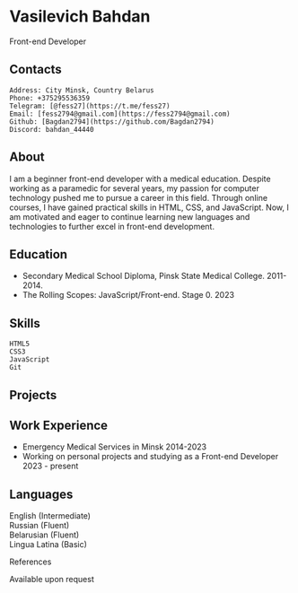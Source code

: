 # Vasilevich Bahdan

Front-end Developer

## Contacts

    Address: City Minsk, Country Belarus
    Phone: +375295536359
    Telegram: [@fess27](https://t.me/fess27)
    Email: [fess2794@gmail.com](https://fess2794@gmail.com)
    Github: [Bagdan2794](https://github.com/Bagdan2794)
    Discord: bahdan_44440

## About

I am a beginner front-end developer with a medical education. Despite working as a paramedic for several years, my passion for computer technology pushed me to pursue a career in this field. Through online courses, I have gained practical skills in HTML, CSS, and JavaScript. Now, I am motivated and eager to continue learning new languages and technologies to further excel in front-end development.

## Education

- Secondary Medical School Diploma, Pinsk State Medical College. 2011-2014.  
- The Rolling Scopes: JavaScript/Front-end. Stage 0. 2023
  
## Skills

    HTML5
    CSS3
    JavaScript
    Git

## Projects

<!-- markdownlint-enable-file MD000 -->

## Work Experience

- Emergency Medical Services in Minsk 2014-2023  
- Working on personal projects and studying as a Front-end Developer 2023 - present

## Languages

English (Intermediate)  
Russian (Fluent)  
Belarusian (Fluent)  
Lingua Latina (Basic)  

References

Available upon request
